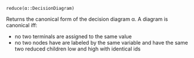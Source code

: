 ```
reduce(α::DecisionDiagram)
```

Returns the canonical form of the decision diagram α.  A diagram is canonical iff:

  * no two terminals are assigned to the same value
  * no two nodes have are labeled by the same variable and have the same two reduced children low and high with identical ids
